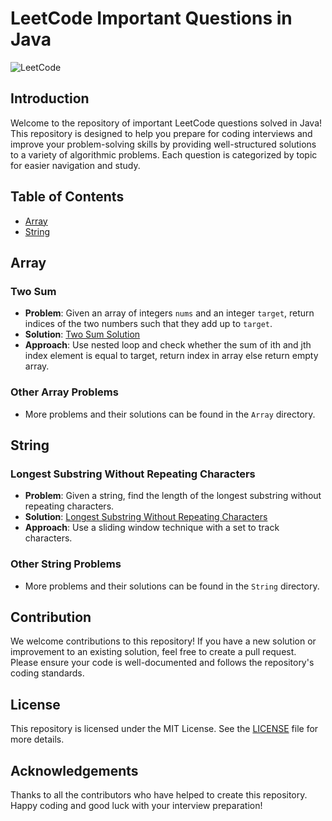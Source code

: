 # LeetCode Important Questions in Java

![LeetCode](https://leetcode.com/static/images/LeetCode_Sharing.png)

## Introduction

Welcome to the repository of important LeetCode questions solved in Java! This repository is designed to help you prepare for coding interviews and improve your problem-solving skills by providing well-structured solutions to a variety of algorithmic problems. Each question is categorized by topic for easier navigation and study.

## Table of Contents

- [Array](#array)
- [String](#string)

## Array

### Two Sum
- **Problem**: Given an array of integers `nums` and an integer `target`, return indices of the two numbers such that they add up to `target`.
- **Solution**: [Two Sum Solution](https://github.com/upendrasingh-63/LeetcodeQues/blob/main/Arrays/TwoSum.java)
- **Approach**: Use nested loop and check whether the sum of ith and jth index element is equal to target, return index in array else return empty array.

### Other Array Problems
- More problems and their solutions can be found in the `Array` directory.

## String

### Longest Substring Without Repeating Characters
- **Problem**: Given a string, find the length of the longest substring without repeating characters.
- **Solution**: [Longest Substring Without Repeating Characters](https://github.com/upendrasingh-63/LeetcodeQues/blob/main/String/LongestSubstringWithoutRepeatingCharacters.java)
- **Approach**: Use a sliding window technique with a set to track characters.

### Other String Problems
- More problems and their solutions can be found in the `String` directory.

## Contribution

We welcome contributions to this repository! If you have a new solution or improvement to an existing solution, feel free to create a pull request. Please ensure your code is well-documented and follows the repository's coding standards.

## License

This repository is licensed under the MIT License. See the [LICENSE](./LICENSE) file for more details.

## Acknowledgements

Thanks to all the contributors who have helped to create this repository. Happy coding and good luck with your interview preparation!
